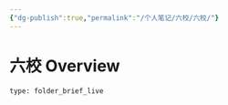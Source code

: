 ```yaml
---
{"dg-publish":true,"permalink":"/个人笔记/六校/六校/"}
---
```


# 六校 Overview
 
```ccard
type: folder_brief_live
```
 
